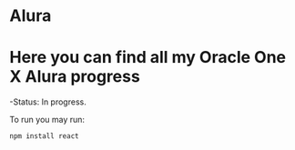 <h1> Alura </h1>
<h1> Here you can find all my Oracle One X Alura progress </h1>

-Status: In progress.

To run you may run:

```npm install react```
